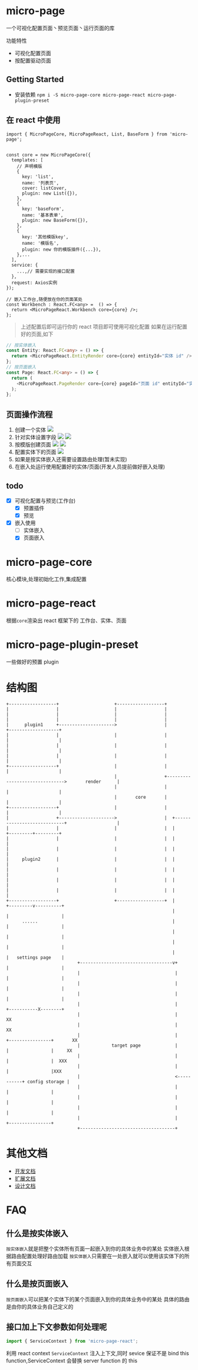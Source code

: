 # micro-page

一个可视化配置页面丶预览页面丶运行页面的库

功能特性

- 可视化配置页面
- 按配置驱动页面

## Getting Started

- 安装依赖 `npm i -S micro-page-core micro-page-react micro-page-plugin-preset`

## 在 react 中使用

```tsx
import { MicroPageCore, MicroPageReact, List, BaseForm } from 'micro-page';


const core = new MicroPageCore({
  templates: [
    // 声明模版
    {
      key: 'list',
      name: '列表页',
      cover: listCover,
      plugin: new List({}),
    },
    {
      key: 'baseForm',
      name: '基本表单',
      plugin: new BaseForm({}),
    },
    {
      key: '其他模版key',
      name: '模版名',
      plugin: new 你的模版插件({...}),
    },...
  ],
  service: {
    ...,// 需要实现的接口配置
  },
  request: Axios实例
});

// 嵌入工作台,随便放在你的页面某处
const Workbench : React.FC<any> =  () => {
  return <MicroPageReact.Workbench core={core} />;
};

```

> 上述配置后即可运行你的 react 项目即可使用可视化配置
> 如果在运行配置好的页面,如下

```ts
// 按实体嵌入
const Entity: React.FC<any> = () => {
  return <MicroPageReact.EntityRender core={core} entityId="实体 id" />;
};
// 按页面嵌入
const Page: React.FC<any> = () => {
  return (
    <MicroPageReact.PageRender core={core} pageId="页面 id" entityId="实体 id" />
  );
};
```

## 页面操作流程

1. 创建一个实体
   ![](./public/create-entity.png)
2. 针对实体设置字段
   ![](./public/create-field.png)
   ![](./public/create-field2.png)
3. 按模版创建页面
   ![](./public/select-templete.png)
   ![](./public/create-page.png)
4. 配置实体下的页面
   ![](./public/setting-page.png)
5. 如果是按实体嵌入还需要设置路由处理(暂未实现)
6. 在嵌入处运行使用配置好的实体/页面(开发人员提前做好嵌入处理)

## todo

- [x] 可视化配置与预览(工作台)
  - [x] 预置插件
  - [x] 预览
- [x] 嵌入使用
  - [ ] 实体嵌入
  - [x] 页面嵌入

# micro-page-core

核心模块,处理初始化工作,集成配置

# micro-page-react

根据`core`渲染出 react 框架下的 工作台、实体、页面

# micro-page-plugin-preset

一些做好的预置 plugin

# 结构图

```
+------------------+                     +------------------+
|                  |                     |                  |
|                  |                     |                  |
|                  |                     |                  |
|      plugin1     +--------------------->                  |                               +-------------------+
|                  |                     |                  |                               |                   |
|                  |                     |                  |                               |                   |
|                  |                     |                  |                               |                   |
+------------------+                     |                  |                               |                   |
                                         |                  +------------------------------->       render      |
                                         |                  |                               |                   |
                                         |       core       |                               |                   |
+------------------+                     |                  |                               |                   |
|                  +--------------------->                  |  +----------------------------+                   |
|                  |                     |                  |  |                            +---------+---------+
|                  |                     |                  |  |                                      |
|                  |                     |                  |  |                                      |
|     plugin2      |                     |                  |  |                                      |
|                  |                     |                  |  |                                      |
|                  |                     |                  |  |                                      |
|                  |                     |                  |  |                                      |
+------------------+                     +------------------+  |                            +---------v----------+
                                                               |                            |                    |
      ......                                                   |                            |                    |
                                                               |                            |                    |
                                                               |                            |                    |
                                                               |                            |   settings page    |
                           +-----------------------------------v+                           |                    |
                           |                                    |                           |                    |
                           |                                    |                           |                    |
                           |                                    |                           |                    |
                           |                                    |                           +-----------X--------+
                           |                                    |                                      XX
                           |                                    |                                     XX
                           |                                    |           +----------------+       XX
                           |            target page             |           |                |     XX
                           |                                    |           |                |  XXX
                           |                                    |           |                |XXX
                           |                                    <-----------+ config storage |
                           |                                    |           |                |
                           |                                    |           |                |
                           |                                    |           |                |
                           |                                    |           +----------------+
                           +------------------------------------+

```

# 其他文档

- [开发文档](./docs/开发文档.md)
- [扩展文档](./docs/扩展文档.md)
- [设计文档](./docs/设计文档.md)

# FAQ

## 什么是按实体嵌入

`按实体嵌入`就是把整个实体所有页面一起嵌入到你的具体业务中的某处
实体嵌入根据路由配置处理好路由加载
`按实体嵌入`只需要在一处嵌入就可以使用该实体下的所有页面交互

## 什么是按页面嵌入

`按页面嵌入`可以把某个实体下的某个页面嵌入到你的具体业务中的某处
具体的路由是由你的具体业务自己定义的

## 接口加上下文参数如何处理呢

```ts
import { ServiceContext } from 'micro-page-react';
```

利用 react context `ServiceContext` 注入上下文,同时 sevice 保证不是 bind this function,ServiceContext 会替换 server function 的 this

